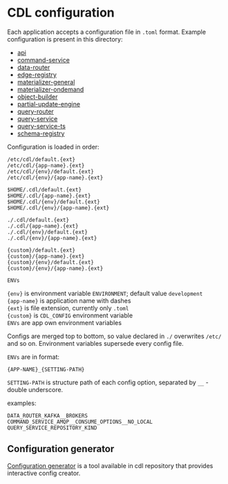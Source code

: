 # CDL configuration

Each application accepts a configuration file in `.toml` format.
Example configuration is present in this directory:

* [api](./api.md)
* [command-service](./command-service.md)
* [data-router](./data-router.md)
* [edge-registry](./edge-registry.md)
* [materializer-general](./materializer-general.md)
* [materializer-ondemand](./materializer-ondemand.md)
* [object-builder](./object-builder.md)
* [partial-update-engine](./partial-update-engine.md)
* [query-router](./query-router.md)
* [query-service](./query-service.md)
* [query-service-ts](./query-service-ts.md)
* [schema-registry](./schema-registry.md)

Configuration is loaded in order:

```
/etc/cdl/default.{ext}
/etc/cdl/{app-name}.{ext}
/etc/cdl/{env}/default.{ext}
/etc/cdl/{env}/{app-name}.{ext}

$HOME/.cdl/default.{ext}
$HOME/.cdl/{app-name}.{ext}
$HOME/.cdl/{env}/default.{ext}
$HOME/.cdl/{env}/{app-name}.{ext}

./.cdl/default.{ext}
./.cdl/{app-name}.{ext}
./.cdl/{env}/default.{ext}
./.cdl/{env}/{app-name}.{ext}

{custom}/default.{ext}
{custom}/{app-name}.{ext}
{custom}/{env}/default.{ext}
{custom}/{env}/{app-name}.{ext}

ENVs
```

`{env}` is environment variable `ENVIRONMENT`; default value `development`  
`{app-name}` is application name with dashes  
`{ext}` is file extension, currently only `.toml`  
`{custom}` is `CDL_CONFIG` environment variable  
`ENVs` are app own environment variables

Configs are merged top to bottom, so value declared in `./` overwrites `/etc/` and so on.
Environment variables supersede every config file.

`ENVs` are in format:
```
{APP-NAME}_{SETTING-PATH}
```

`SETTING-PATH` is structure path of each config option, separated by `__` - double underscore.

examples:

```
DATA_ROUTER_KAFKA__BROKERS
COMMAND_SERVICE_AMQP__CONSUME_OPTIONS__NO_LOCAL
QUERY_SERVICE_REPOSITORY_KIND
```

## Configuration generator

[Configuration generator](./generator.md) is a tool available in cdl repository that provides interactive config creator.
